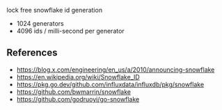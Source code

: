 lock free snowflake id generation

- 1024 generators
- 4096 ids / milli-second per generator

## References

- https://blog.x.com/engineering/en_us/a/2010/announcing-snowflake
- https://en.wikipedia.org/wiki/Snowflake_ID
- https://pkg.go.dev/github.com/influxdata/influxdb/pkg/snowflake
- https://github.com/bwmarrin/snowflake
- https://github.com/godruoyi/go-snowflake
